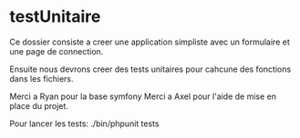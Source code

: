 # testUnitaire

Ce dossier consiste a creer une application simpliste avec un formulaire et une page de connection.

Ensuite nous devrons creer des tests unitaires pour cahcune des fonctions dans les fichiers.

Merci a Ryan pour la base symfony
Merci a Axel pour l'aide de mise en place du projet.

Pour lancer les tests:
./bin/phpunit tests
